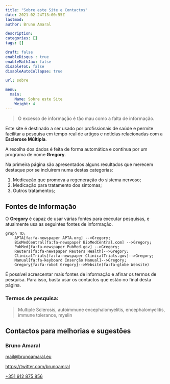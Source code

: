 ```yaml
---
title: "Sobre este Site e Contactos"
date: 2021-02-24T13:00:55Z
lastmod: 
author: Bruno Amaral

description: 
categories: []
tags: []

draft: false
enableDisqus : true
enableMathJax: false
disableToC: false
disableAutoCollapse: true

url: sobre

menu:
  main:
    Name: Sobre este Site
    Weight: 4
---
```


> O excesso de informação é tão mau como a falta de informação.

Este site é destinado a ser usado por profissionais de saúde e permite facilitar a pesquisa em tempo real de artigos e notícias relacionadas com a **Esclerose Múltipla**.

A recolha dos dados é feita de forma automática e contínua por um programa de nome **Gregory**.

Na primeira página são apresentados alguns resultados que merecem destaque por se incluirem numa destas categorias:

1. Medicação que promova a regeneração do sistema nervoso;
2. Medicação para tratamento dos sintomas;
3. Outros tratamentos;

## Fontes de Informação

O **Gregory** é capaz de usar várias fontes para executar pesquisas, e atualmente usa as seguintes fontes de informação. 

```mermaid
graph TD;
    APTA[fa:fa-newspaper APTA.org] -->Gregory;
    BioMedCentral[fa:fa-newspaper BioMedCentral.com] -->Gregory;
    PubMed[fa:fa-newspaper PubMed.gov] -->Gregory;
    Reuters[fa:fa-newspaper Reuters Health]-->Gregory;
    ClinicalTrials[fa:fa-newspaper ClinicalTrials.gov]-->Gregory;
    Manual[fa:fa-keyboard Inserção Manual]-->Gregory;
    Gregory{fa:fa-robot Gregory}-->Website(fa:fa-globe Website)
```

É possível acrescentar mais fontes de informação e afinar os termos de pesquisa. Para isso, basta usar os contactos que estão no final desta página.

### Termos de pesquisa:

> Multiple Sclerosis, autoimmune encephalomyelitis, encephalomyelitis, immune tolerance, myelin

## Contactos para melhorias e sugestões

### Bruno Amaral    
mail@brunoamaral.eu

https://twitter.com/brunoamral     

[+351 912 875 856](tel:+351912875856)
